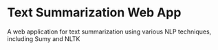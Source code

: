 # Text Summarization Web App

A web application for text summarization using various NLP techniques, including Sumy and NLTK

